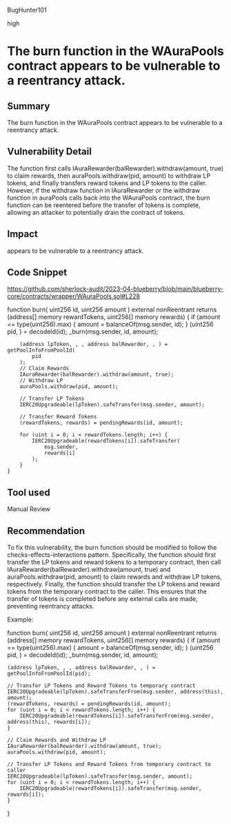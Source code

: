 BugHunter101

high

# The burn function in the WAuraPools contract appears to be vulnerable to a reentrancy attack.

## Summary

The burn function in the WAuraPools contract appears to be vulnerable to a reentrancy attack.

## Vulnerability Detail

The function first calls IAuraRewarder(balRewarder).withdraw(amount, true) to claim rewards, then auraPools.withdraw(pid, amount) to withdraw LP tokens, and finally transfers reward tokens and LP tokens to the caller. However, if the withdraw function in IAuraRewarder or the withdraw function in auraPools calls back into the WAuraPools contract, the burn function can be reentered before the transfer of tokens is complete, allowing an attacker to potentially drain the contract of tokens.

## Impact

appears to be vulnerable to a reentrancy attack.


## Code Snippet

https://github.com/sherlock-audit/2023-04-blueberry/blob/main/blueberry-core/contracts/wrapper/WAuraPools.sol#L228

function burn(
        uint256 id,
        uint256 amount
    )
        external
        nonReentrant
        returns (address[] memory rewardTokens, uint256[] memory rewards)
    {
        if (amount == type(uint256).max) {
            amount = balanceOf(msg.sender, id);
        }
        (uint256 pid, ) = decodeId(id);
        _burn(msg.sender, id, amount);

        (address lpToken, , , address balRewarder, , ) = getPoolInfoFromPoolId(
            pid
        );
        // Claim Rewards
        IAuraRewarder(balRewarder).withdraw(amount, true);
        // Withdraw LP
        auraPools.withdraw(pid, amount);

        // Transfer LP Tokens
        IERC20Upgradeable(lpToken).safeTransfer(msg.sender, amount);

        // Transfer Reward Tokens
        (rewardTokens, rewards) = pendingRewards(id, amount);

        for (uint i = 0; i < rewardTokens.length; i++) {
            IERC20Upgradeable(rewardTokens[i]).safeTransfer(
                msg.sender,
                rewards[i]
            );
        }
    }

## Tool used

Manual Review

## Recommendation

To fix this vulnerability, the burn function should be modified to follow the checks-effects-interactions pattern. Specifically, the function should first transfer the LP tokens and reward tokens to a temporary contract, then call IAuraRewarder(balRewarder).withdraw(amount, true) and auraPools.withdraw(pid, amount) to claim rewards and withdraw LP tokens, respectively. Finally, the function should transfer the LP tokens and reward tokens from the temporary contract to the caller. This ensures that the transfer of tokens is completed before any external calls are made, preventing reentrancy attacks.

Example:

function burn(
    uint256 id,
    uint256 amount
)
    external
    nonReentrant
    returns (address[] memory rewardTokens, uint256[] memory rewards)
{
    if (amount == type(uint256).max) {
        amount = balanceOf(msg.sender, id);
    }
    (uint256 pid, ) = decodeId(id);
    _burn(msg.sender, id, amount);

    (address lpToken, , , address balRewarder, , ) = getPoolInfoFromPoolId(pid);

    // Transfer LP Tokens and Reward Tokens to temporary contract
    IERC20Upgradeable(lpToken).safeTransferFrom(msg.sender, address(this), amount);
    (rewardTokens, rewards) = pendingRewards(id, amount);
    for (uint i = 0; i < rewardTokens.length; i++) {
        IERC20Upgradeable(rewardTokens[i]).safeTransferFrom(msg.sender, address(this), rewards[i]);
    }

    // Claim Rewards and Withdraw LP
    IAuraRewarder(balRewarder).withdraw(amount, true);
    auraPools.withdraw(pid, amount);

    // Transfer LP Tokens and Reward Tokens from temporary contract to caller
    IERC20Upgradeable(lpToken).safeTransfer(msg.sender, amount);
    for (uint i = 0; i < rewardTokens.length; i++) {
        IERC20Upgradeable(rewardTokens[i]).safeTransfer(msg.sender, rewards[i]);
    }
}
